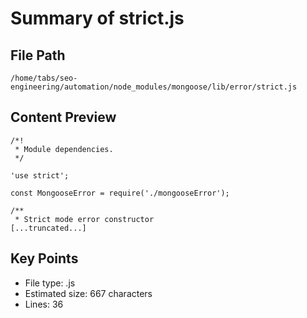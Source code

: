 # Summary of strict.js
  
## File Path
`/home/tabs/seo-engineering/automation/node_modules/mongoose/lib/error/strict.js`

## Content Preview
```
/*!
 * Module dependencies.
 */

'use strict';

const MongooseError = require('./mongooseError');

/**
 * Strict mode error constructor
[...truncated...]
```

## Key Points
- File type: .js
- Estimated size: 667 characters
- Lines: 36
